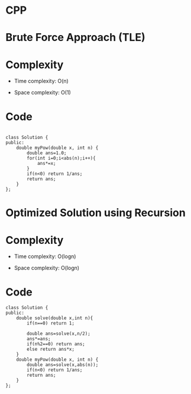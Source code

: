 # CPP
<!-- Describe your first thoughts on how to solve this problem. -->
# Brute Force Approach (TLE)
# Complexity
- Time complexity: O(n)
<!-- Add your time complexity here, e.g. $$O(n)$$ -->

- Space complexity: O(1)
<!-- Add your space complexity here, e.g. $$O(n)$$ -->

# Code
```

class Solution {
public:
    double myPow(double x, int n) {
        double ans=1.0;
        for(int i=0;i<abs(n);i++){
            ans*=x;
        }
        if(n<0) return 1/ans;
        return ans;
    }
};
```
# Optimized Solution using Recursion
# Complexity
- Time complexity: O(logn)
<!-- Add your time complexity here, e.g. $$O(n)$$ -->

- Space complexity: O(logn)
<!-- Add your space complexity here, e.g. $$O(n)$$ -->

# Code
```
class Solution {
public:
    double solve(double x,int n){
        if(n==0) return 1;

        double ans=solve(x,n/2);
        ans*=ans;
        if(n%2==0) return ans;
        else return ans*x;
    }
    double myPow(double x, int n) {
        double ans=solve(x,abs(n));
        if(n<0) return 1/ans;
        return ans;
    }
};
```
